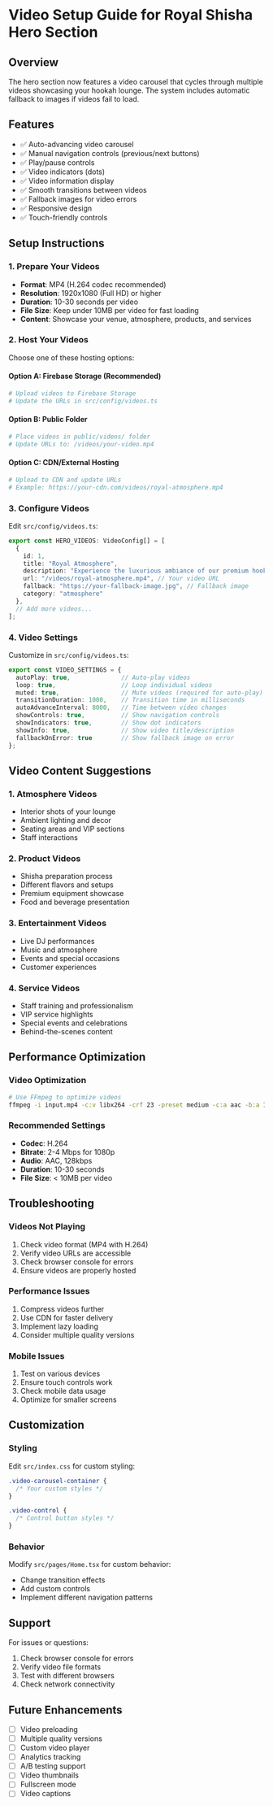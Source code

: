 # Video Setup Guide for Royal Shisha Hero Section

## Overview
The hero section now features a video carousel that cycles through multiple videos showcasing your hookah lounge. The system includes automatic fallback to images if videos fail to load.

## Features
- ✅ Auto-advancing video carousel
- ✅ Manual navigation controls (previous/next buttons)
- ✅ Play/pause controls
- ✅ Video indicators (dots)
- ✅ Video information display
- ✅ Smooth transitions between videos
- ✅ Fallback images for video errors
- ✅ Responsive design
- ✅ Touch-friendly controls

## Setup Instructions

### 1. Prepare Your Videos
- **Format**: MP4 (H.264 codec recommended)
- **Resolution**: 1920x1080 (Full HD) or higher
- **Duration**: 10-30 seconds per video
- **File Size**: Keep under 10MB per video for fast loading
- **Content**: Showcase your venue, atmosphere, products, and services

### 2. Host Your Videos
Choose one of these hosting options:

#### Option A: Firebase Storage (Recommended)
```bash
# Upload videos to Firebase Storage
# Update the URLs in src/config/videos.ts
```

#### Option B: Public Folder
```bash
# Place videos in public/videos/ folder
# Update URLs to: /videos/your-video.mp4
```

#### Option C: CDN/External Hosting
```bash
# Upload to CDN and update URLs
# Example: https://your-cdn.com/videos/royal-atmosphere.mp4
```

### 3. Configure Videos
Edit `src/config/videos.ts`:

```typescript
export const HERO_VIDEOS: VideoConfig[] = [
  {
    id: 1,
    title: "Royal Atmosphere",
    description: "Experience the luxurious ambiance of our premium hookah lounge",
    url: "/videos/royal-atmosphere.mp4", // Your video URL
    fallback: "https://your-fallback-image.jpg", // Fallback image
    category: "atmosphere"
  },
  // Add more videos...
];
```

### 4. Video Settings
Customize in `src/config/videos.ts`:

```typescript
export const VIDEO_SETTINGS = {
  autoPlay: true,              // Auto-play videos
  loop: true,                  // Loop individual videos
  muted: true,                 // Mute videos (required for auto-play)
  transitionDuration: 1000,    // Transition time in milliseconds
  autoAdvanceInterval: 8000,   // Time between video changes
  showControls: true,          // Show navigation controls
  showIndicators: true,        // Show dot indicators
  showInfo: true,              // Show video title/description
  fallbackOnError: true        // Show fallback image on error
};
```

## Video Content Suggestions

### 1. Atmosphere Videos
- Interior shots of your lounge
- Ambient lighting and decor
- Seating areas and VIP sections
- Staff interactions

### 2. Product Videos
- Shisha preparation process
- Different flavors and setups
- Premium equipment showcase
- Food and beverage presentation

### 3. Entertainment Videos
- Live DJ performances
- Music and atmosphere
- Events and special occasions
- Customer experiences

### 4. Service Videos
- Staff training and professionalism
- VIP service highlights
- Special events and celebrations
- Behind-the-scenes content

## Performance Optimization

### Video Optimization
```bash
# Use FFmpeg to optimize videos
ffmpeg -i input.mp4 -c:v libx264 -crf 23 -preset medium -c:a aac -b:a 128k output.mp4
```

### Recommended Settings
- **Codec**: H.264
- **Bitrate**: 2-4 Mbps for 1080p
- **Audio**: AAC, 128kbps
- **Duration**: 10-30 seconds
- **File Size**: < 10MB per video

## Troubleshooting

### Videos Not Playing
1. Check video format (MP4 with H.264)
2. Verify video URLs are accessible
3. Check browser console for errors
4. Ensure videos are properly hosted

### Performance Issues
1. Compress videos further
2. Use CDN for faster delivery
3. Implement lazy loading
4. Consider multiple quality versions

### Mobile Issues
1. Test on various devices
2. Ensure touch controls work
3. Check mobile data usage
4. Optimize for smaller screens

## Customization

### Styling
Edit `src/index.css` for custom styling:
```css
.video-carousel-container {
  /* Your custom styles */
}

.video-control {
  /* Control button styles */
}
```

### Behavior
Modify `src/pages/Home.tsx` for custom behavior:
- Change transition effects
- Add custom controls
- Implement different navigation patterns

## Support
For issues or questions:
1. Check browser console for errors
2. Verify video file formats
3. Test with different browsers
4. Check network connectivity

## Future Enhancements
- [ ] Video preloading
- [ ] Multiple quality versions
- [ ] Custom video player
- [ ] Analytics tracking
- [ ] A/B testing support
- [ ] Video thumbnails
- [ ] Fullscreen mode
- [ ] Video captions 